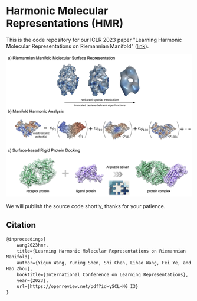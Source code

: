 # Harmonic Molecular Representations (HMR)

This is the code repository for our ICLR 2023 paper "Learning Harmonic Molecular Representations on Riemannian Manifold" ([link](https://openreview.net/pdf?id=ySCL-NG_I3)).


![test](assets/HMR.png)


We will publish the source code shortly, thanks for your patience.


## Citation
```
@inproceedings{
    wang2023hmr,
    title={Learning Harmonic Molecular Representations on Riemannian Manifold},
    author={Yiqun Wang, Yuning Shen, Shi Chen, Lihao Wang, Fei Ye, and Hao Zhou},
    booktitle={International Conference on Learning Representations},
    year={2023},
    url={https://openreview.net/pdf?id=ySCL-NG_I3}
}
```
